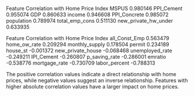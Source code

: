Feature	Correlation with Home Price Index
MSPUS	0.980146
PPI_Cement	0.955074
GDP	0.860633
income	0.946608
PPI_Concrete	0.985072
population	0.789974
total_emp_cons	0.511130
new_private_hw_under	0.633935
 
Feature	Correlation with Home Price Index
all_Const_Emp	0.563479
home_ow_rate	0.209294
monthly_supply	0.178504
permit	0.234189
house_st	-0.001372
new_private_house	-0.068468
unemployed_rate	-0.249211
IPI_Cement	-0.260807
p_saving_rate	-0.286001
emratio	-0.538776
mortgage_rate	-0.730709
labor_percent	-0.788313

The positive correlation values indicate a direct relationship with home prices, while negative values suggest an inverse relationship. Features with higher absolute correlation values have a larger impact on home prices.

